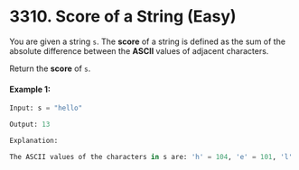 # 3310. Score of a String (Easy)

You are given a string `s`. The **score** of a string is defined as the sum of the absolute difference between the **ASCII** values of adjacent characters.

Return the **score** of `s`.

#### Example 1:

```Python
Input: s = "hello"

Output: 13

Explanation:

The ASCII values of the characters in s are: 'h' = 104, 'e' = 101, 'l' = 108, 'o' = 111. So, the score of s would be |104 - 101| + |101 - 108| + |108 - 108| + |108 - 111| = 3 + 7 + 0 + 3 = 13.
```
